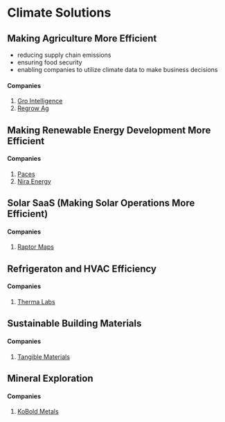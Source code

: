 # Climate Solutions

## Making Agriculture More Efficient

* reducing supply chain emissions
* ensuring food security 
* enabling companies to utilize climate data to make business decisions

#### Companies 

1. [Gro Intelligence](https://www.gro-intelligence.com/)
2. [Regrow Ag](https://www.regrow.ag/)

## Making Renewable Energy Development More Efficient 

#### Companies

1. [Paces](https://www.paces.com/)
2. [Nira Energy](https://www.niraenergy.com/)

## Solar SaaS (Making Solar Operations More Efficient)

#### Companies 
1. [Raptor Maps](https://raptormaps.com/)

## Refrigeraton and HVAC Efficiency 

#### Companies 

1. [Therma Labs](https://www.hellotherma.com/)

## Sustainable Building Materials 

#### Companies 

1. [Tangible Materials](https://tangiblematerials.com/)

## Mineral Exploration 

#### Companies 

1. [KoBold Metals](https://www.koboldmetals.com/)
